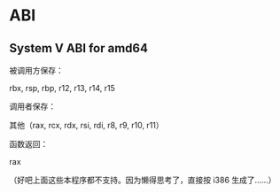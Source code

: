 # ABI

## System V ABI for amd64

被调用方保存：

rbx, rsp, rbp, r12, r13, r14, r15

调用者保存：

其他（rax, rcx, rdx, rsi, rdi, r8, r9, r10, r11）

函数返回：

rax

（好吧上面这些本程序都不支持。因为懒得思考了，直接按 i386 生成了......）
